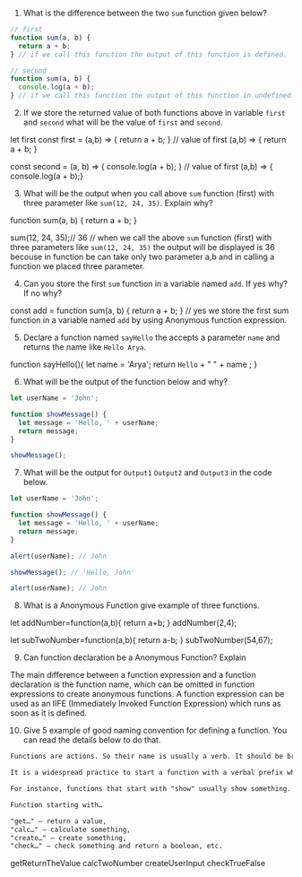 1. What is the difference between the two `sum` function given below?

```js             
// first
function sum(a, b) {
  return a + b;
} // if we call this function the output of this function is defined.

// second
function sum(a, b) {
  console.log(a + b);
} // if we call this function the output of this function in undefined.
```

2. If we store the returned value of both functions above in variable `first` and `second` what will be the value of `first` and `second`.

let first
const first = (a,b) => {
  return a + b;
} // value of first (a,b) => { return a + b; }

const second = (a, b) => {
  console.log(a + b);
} // value of first (a,b) => { console.log(a + b);}


3. What will be the output when you call above `sum` function (first) with three parameter like `sum(12, 24, 35)`. Explain why?


function sum(a, b) {
  return a + b;
}

sum(12, 24, 35);// 36 // when we call the above `sum` function (first) with three parameters like `sum(12, 24, 35)` the output will be displayed is 36 becouse in function be can take only two parameter a,b and in calling a function we placed three parameter.

4. Can you store the first `sum` function in a variable named `add`. If yes why? If no why?

const add = function sum(a, b) {
  return a + b;
}  // yes we store the first sum function in a variable named `add` by using Anonymous function expression.


5. Declare a function named `sayHello` the accepts a parameter `name` and returns the name like `Hello Arya`.

function sayHello(){
  let name = 'Arya';
  return `Hello` + " " + name ;
}

6. What will be the output of the function below and why?

```js
let userName = 'John';

function showMessage() {
  let message = 'Hello, ' + userName;
  return message;
}

showMessage();
```

7. What will be the output for `Output1` `Output2` and `Output3` in the code below.

```js
let userName = 'John';

function showMessage() {
  let message = 'Hello, ' + userName;
  return message;
}

alert(userName); // John

showMessage(); // 'Hello, John'

alert(userName); // John
```

8. What is a Anonymous Function give example of three functions.

let addNumber=function(a,b){
  return a+b;
}
addNumber(2,4);

let subTwoNumber=function(a,b){
  return a-b;
}
subTwoNumber(54,67);

9. Can function declaration be a Anonymous Function? Explain

The main difference between a function expression and a function declaration is the function name, which can be omitted in function expressions to create anonymous functions. A function expression can be used as an IIFE (Immediately Invoked Function Expression) which runs as soon as it is defined.

10. Give 5 example of good naming convention for defining a function. You can read the details below to do that.

```md
Functions are actions. So their name is usually a verb. It should be brief, as accurate as possible and describe what the function does, so that someone reading the code gets an indication of what the function does.

It is a widespread practice to start a function with a verbal prefix which vaguely describes the action. There must be an agreement within the team on the meaning of the prefixes.

For instance, functions that start with "show" usually show something.

Function starting with…

"get…" – return a value,
"calc…" – calculate something,
"create…" – create something,
"check…" – check something and return a boolean, etc.
```
getReturnTheValue
calcTwoNumber
createUserInput
checkTrueFalse